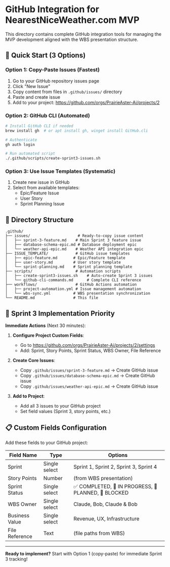 # GitHub Integration for NearestNiceWeather.com MVP

This directory contains complete GitHub integration tools for managing the MVP development aligned with the WBS presentation structure.

## 🚀 Quick Start (3 Options)

### Option 1: Copy-Paste Issues (Fastest)
1. Go to your GitHub repository issues page
2. Click "New Issue"
3. Copy content from files in `.github/issues/` directory
4. Paste and create issue
5. Add to your project: https://github.com/orgs/PrairieAster-Ai/projects/2

### Option 2: GitHub CLI (Automated)
```bash
# Install GitHub CLI if needed
brew install gh  # or apt install gh, winget install GitHub.cli

# Authenticate
gh auth login

# Run automated script
./.github/scripts/create-sprint3-issues.sh
```

### Option 3: Use Issue Templates (Systematic)
1. Create new issue in GitHub
2. Select from available templates:
   - Epic/Feature Issue
   - User Story
   - Sprint Planning Issue

## 📁 Directory Structure

```
.github/
├── issues/                     # Ready-to-copy issue content
│   ├── sprint-3-feature.md    # Main Sprint 3 feature issue
│   ├── database-schema-epic.md # Database deployment epic
│   └── weather-api-epic.md    # Weather API integration epic
├── ISSUE_TEMPLATE/            # GitHub issue templates
│   ├── epic-feature.md       # Epic/Feature template
│   ├── user-story.md         # User story template
│   └── sprint-planning.md    # Sprint planning template
├── scripts/                   # Automation scripts
│   ├── create-sprint3-issues.sh    # Auto-create Sprint 3 issues
│   └── github-cli-commands.md      # Complete CLI reference
├── workflows/                 # GitHub Actions automation
│   ├── project-automation.yml # Issue management automation
│   └── wbs-sync.yml          # WBS presentation synchronization
└── README.md                 # This file
```

## 🎯 Sprint 3 Implementation Priority

**Immediate Actions** (Next 30 minutes):
1. **Configure Project Custom Fields**:
   - Go to https://github.com/orgs/PrairieAster-Ai/projects/2/settings
   - Add: Sprint, Story Points, Sprint Status, WBS Owner, File Reference

2. **Create Core Issues**:
   - Copy `.github/issues/sprint-3-feature.md` → Create GitHub issue
   - Copy `.github/issues/database-schema-epic.md` → Create GitHub issue  
   - Copy `.github/issues/weather-api-epic.md` → Create GitHub issue

3. **Add to Project**:
   - Add all 3 issues to your GitHub project
   - Set field values (Sprint 3, story points, etc.)

## 📋 Custom Fields Configuration

Add these fields to your GitHub project:

| Field Name | Type | Options |
|------------|------|---------|
| Sprint | Single select | Sprint 1, Sprint 2, Sprint 3, Sprint 4 |
| Story Points | Number | (from WBS presentation) |
| Sprint Status | Single select | ✅ COMPLETED, 🔄 IN PROGRESS, 📅 PLANNED, 🚫 BLOCKED |
| WBS Owner | Single select | Claude, Bob, Claude & Bob |
| Business Value | Single select | Revenue, UX, Infrastructure |
| File Reference | Text | (file paths from WBS) |

---

**Ready to implement?** Start with Option 1 (copy-paste) for immediate Sprint 3 tracking!